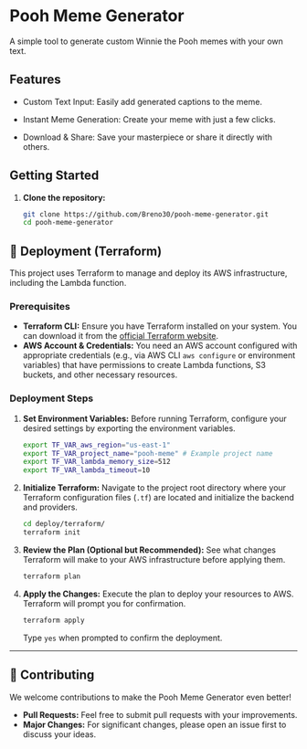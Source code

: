 # Pooh Meme Generator

A simple tool to generate custom Winnie the Pooh memes with your own text.

##  Features
- Custom Text Input: Easily add generated captions to the meme.

- Instant Meme Generation: Create your meme with just a few clicks.

- Download & Share: Save your masterpiece or share it directly with others.

## Getting Started

1. **Clone the repository:**
    ```bash
    git clone https://github.com/Breno30/pooh-meme-generator.git
    cd pooh-meme-generator
    ```

## 🚀 Deployment (Terraform)

This project uses Terraform to manage and deploy its AWS infrastructure, including the Lambda function.

### Prerequisites

  * **Terraform CLI:** Ensure you have Terraform installed on your system. You can download it from the [official Terraform website](https://developer.hashicorp.com/terraform/downloads).
  * **AWS Account & Credentials:** You need an AWS account configured with appropriate credentials (e.g., via AWS CLI `aws configure` or environment variables) that have permissions to create Lambda functions, S3 buckets, and other necessary resources.

### Deployment Steps

1.  **Set Environment Variables:** Before running Terraform, configure your desired settings by exporting the environment variables.

    ```bash
    export TF_VAR_aws_region="us-east-1"
    export TF_VAR_project_name="pooh-meme" # Example project name
    export TF_VAR_lambda_memory_size=512
    export TF_VAR_lambda_timeout=10
    ```

2.  **Initialize Terraform:** Navigate to the project root directory where your Terraform configuration files (`.tf`) are located and initialize the backend and providers.

    ```bash
    cd deploy/terraform/ 
    terraform init
    ```

3.  **Review the Plan (Optional but Recommended):** See what changes Terraform will make to your AWS infrastructure before applying them.

    ```bash
    terraform plan
    ```

4.  **Apply the Changes:** Execute the plan to deploy your resources to AWS. Terraform will prompt you for confirmation.

    ```bash
    terraform apply
    ```

    Type `yes` when prompted to confirm the deployment.

-----

## 🤝 Contributing

We welcome contributions to make the Pooh Meme Generator even better\!

  * **Pull Requests:** Feel free to submit pull requests with your improvements.
  * **Major Changes:** For significant changes, please open an issue first to discuss your ideas.